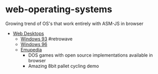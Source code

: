 web-operating-systems
=====================

Growing trend of OS's that work entirely with ASM-JS in browser

* [Web Desktops](https://simone.computer/#/webdesktops)
    * [Windows 93](https://www.windows93.net/) #retrowave
    * [Windows 96](https://windows96.net/)
    * [Emupedia](https://emupedia.net/)
        * DOS games with open source implementations available in browser
        * Amazing 8bit pallet cycling demo
